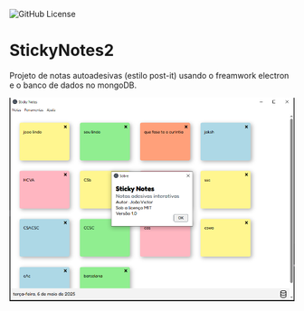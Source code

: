 ![GitHub License](https://img.shields.io/github/license/joaovict76/sticknotes2)

# StickyNotes2
Projeto de notas autoadesivas (estilo post-it) usando o freamwork  electron e o banco de dados no mongoDB.

![](src/public/img/Capturar.PNG) 
